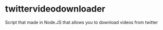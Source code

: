 # twittervideodownloader
Script that made in Node.JS that allows you to download videos from twitter
